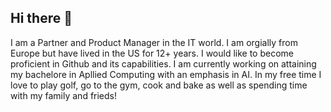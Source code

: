 ## Hi there 👋

I am a Partner and Product Manager in the IT world. I am orgially from Europe but have lived in the US for 12+ years. I would like to become proficient in Github and its capabilities. I am currently working on attaining my bachelore in Apllied Computing with an emphasis in AI. 
In my free time I love to play golf, go to the gym, cook and bake as well as spending time with my family and frieds! 
